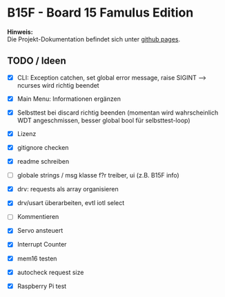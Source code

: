 # B15F - Board 15 Famulus Edition

**Hinweis:**  
Die Projekt-Dokumentation befindet sich unter [github pages](https://devfix.github.io/b15f/).

## TODO / Ideen
- [X] CLI: Exception catchen, set global error message, raise SIGINT --> ncurses wird richtig beendet
- [x] Main Menu: Informationen ergänzen
- [X] Selbsttest bei discard richtig beenden (momentan wird wahrscheinlich WDT angeschmissen, besser global bool für selbsttest-loop)
- [x] Lizenz
- [x] gitignore checken
- [x] readme schreiben
- [ ] globale strings / msg klasse f?r treiber, ui (z.B. B15F info)
- [x] drv: requests als array organisieren
- [x] drv/usart überarbeiten, evtl iotl select
- [ ] Kommentieren
- [x] Servo ansteuert
- [x] Interrupt Counter
- [x] mem16 testen
- [x] autocheck request size
- [x] Raspberry Pi test

